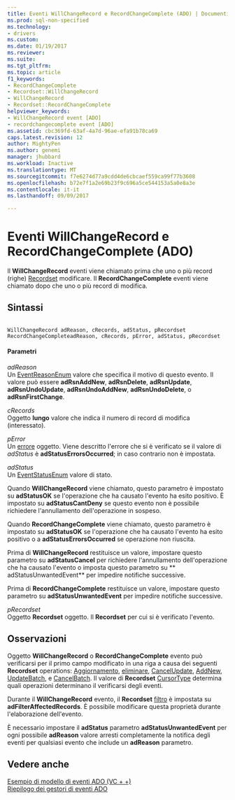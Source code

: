 ```yaml
---
title: Eventi WillChangeRecord e RecordChangeComplete (ADO) | Documenti Microsoft
ms.prod: sql-non-specified
ms.technology:
- drivers
ms.custom: 
ms.date: 01/19/2017
ms.reviewer: 
ms.suite: 
ms.tgt_pltfrm: 
ms.topic: article
f1_keywords:
- RecordChangeComplete
- Recordset::WillChangeRecord
- WillChangeRecord
- Recordset::RecordChangeComplete
helpviewer_keywords:
- WillChangeRecord event [ADO]
- recordchangecomplete event [ADO]
ms.assetid: cbc369fd-63af-4a7d-96ae-efa91b78ca69
caps.latest.revision: 12
author: MightyPen
ms.author: genemi
manager: jhubbard
ms.workload: Inactive
ms.translationtype: MT
ms.sourcegitcommit: f7e6274d77a9cdd4de6cbcaef559ca99f77b3608
ms.openlocfilehash: b72e7f1a2e69b23f9c696a5ce544153a5a0e8a3e
ms.contentlocale: it-it
ms.lasthandoff: 09/09/2017

---
```

# <a name="willchangerecord-and-recordchangecomplete-events-ado"></a>Eventi WillChangeRecord e RecordChangeComplete (ADO)
Il **WillChangeRecord** eventi viene chiamato prima che uno o più record (righe) [Recordset](../../../ado/reference/ado-api/recordset-object-ado.md) modificare. Il **RecordChangeComplete** eventi viene chiamato dopo che uno o più record di modifica.  
  
## <a name="syntax"></a>Sintassi  
  
```  
  
WillChangeRecord adReason, cRecords, adStatus, pRecordset  
RecordChangeCompleteadReason, cRecords, pError, adStatus, pRecordset  
```  
  
#### <a name="parameters"></a>Parametri  
 *adReason*  
 Un [EventReasonEnum](../../../ado/reference/ado-api/eventreasonenum.md) valore che specifica il motivo di questo evento. Il valore può essere **adRsnAddNew**, **adRsnDelete**, **adRsnUpdate**, **adRsnUndoUpdate**, **adRsnUndoAddNew**, **adRsnUndoDelete**, o **adRsnFirstChange**.  
  
 *cRecords*  
 Oggetto **lungo** valore che indica il numero di record di modifica (interessato).  
  
 *pError*  
 Un [errore](../../../ado/reference/ado-api/error-object.md) oggetto. Viene descritto l'errore che si è verificato se il valore di *adStatus* è **adStatusErrorsOccurred**; in caso contrario non è impostata.  
  
 *adStatus*  
 Un [EventStatusEnum](../../../ado/reference/ado-api/eventstatusenum.md) valore di stato.  
  
 Quando **WillChangeRecord** viene chiamato, questo parametro è impostato su **adStatusOK** se l'operazione che ha causato l'evento ha esito positivo. È impostato su **adStatusCantDeny** se questo evento non è possibile richiedere l'annullamento dell'operazione in sospeso.  
  
 Quando **RecordChangeComplete** viene chiamato, questo parametro è impostato su **adStatusOK** se l'operazione che ha causato l'evento ha esito positivo o a **adStatusErrorsOccurred** se operazione non riuscita.  
  
 Prima di **WillChangeRecord** restituisce un valore, impostare questo parametro su **adStatusCancel** per richiedere l'annullamento dell'operazione che ha causato l'evento o imposta questo parametro su ** adStatusUnwantedEvent** per impedire notifiche successive.  
  
 Prima di **RecordChangeComplete** restituisce un valore, impostare questo parametro su **adStatusUnwantedEvent** per impedire notifiche successive.  
  
 *pRecordset*  
 Oggetto **Recordset** oggetto. Il **Recordset** per cui si è verificato l'evento.  
  
## <a name="remarks"></a>Osservazioni  
 Oggetto **WillChangeRecord** o **RecordChangeComplete** evento può verificarsi per il primo campo modificato in una riga a causa dei seguenti **Recordset** operations: [ Aggiornamento](../../../ado/reference/ado-api/update-method.md), [eliminare](../../../ado/reference/ado-api/delete-method-ado-recordset.md), [CancelUpdate](../../../ado/reference/ado-api/cancelupdate-method-ado.md), [AddNew](../../../ado/reference/ado-api/addnew-method-ado.md), [UpdateBatch](../../../ado/reference/ado-api/updatebatch-method.md), e [ CancelBatch](../../../ado/reference/ado-api/cancelbatch-method-ado.md). Il valore di **Recordset** [CursorType](../../../ado/reference/ado-api/cursortype-property-ado.md) determina quali operazioni determinano il verificarsi degli eventi.  
  
 Durante il **WillChangeRecord** evento, il **Recordset** [filtro](../../../ado/reference/ado-api/filter-property.md) è impostata su **adFilterAffectedRecords**. È possibile modificare questa proprietà durante l'elaborazione dell'evento.  
  
 È necessario impostare il **adStatus** parametro **adStatusUnwantedEvent** per ogni possibile **adReason** valore arresti completamente la notifica degli eventi per qualsiasi evento che include un **adReason** parametro.  
  
## <a name="see-also"></a>Vedere anche  
 [Esempio di modello di eventi ADO (VC + +)](../../../ado/reference/ado-api/ado-events-model-example-vc.md)   
 [Riepilogo dei gestori di eventi ADO](../../../ado/guide/data/ado-event-handler-summary.md)

